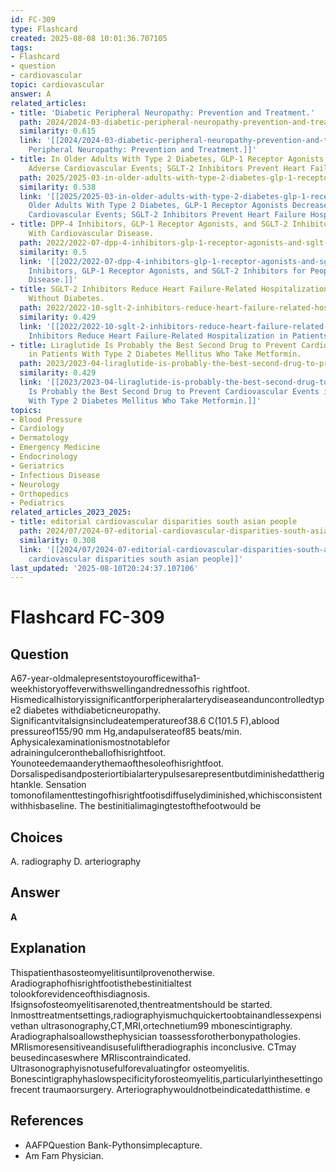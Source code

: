 ```yaml
---
id: FC-309
type: Flashcard
created: 2025-08-08 10:01:36.707105
tags:
- Flashcard
- question
- cardiovascular
topic: cardiovascular
answer: A
related_articles:
- title: 'Diabetic Peripheral Neuropathy: Prevention and Treatment.'
  path: 2024/2024-03-diabetic-peripheral-neuropathy-prevention-and-treatment.md
  similarity: 0.615
  link: '[[2024/2024-03-diabetic-peripheral-neuropathy-prevention-and-treatment|Diabetic
    Peripheral Neuropathy: Prevention and Treatment.]]'
- title: In Older Adults With Type 2 Diabetes, GLP-1 Receptor Agonists Decrease Major
    Adverse Cardiovascular Events; SGLT-2 Inhibitors Prevent Heart Failure Hospitalizations.
  path: 2025/2025-03-in-older-adults-with-type-2-diabetes-glp-1-receptor-agonists.md
  similarity: 0.538
  link: '[[2025/2025-03-in-older-adults-with-type-2-diabetes-glp-1-receptor-agonists|In
    Older Adults With Type 2 Diabetes, GLP-1 Receptor Agonists Decrease Major Adverse
    Cardiovascular Events; SGLT-2 Inhibitors Prevent Heart Failure Hospitalizations.]]'
- title: DPP-4 Inhibitors, GLP-1 Receptor Agonists, and SGLT-2 Inhibitors for People
    With Cardiovascular Disease.
  path: 2022/2022-07-dpp-4-inhibitors-glp-1-receptor-agonists-and-sglt-2-inhibito.md
  similarity: 0.5
  link: '[[2022/2022-07-dpp-4-inhibitors-glp-1-receptor-agonists-and-sglt-2-inhibito|DPP-4
    Inhibitors, GLP-1 Receptor Agonists, and SGLT-2 Inhibitors for People With Cardiovascular
    Disease.]]'
- title: SGLT-2 Inhibitors Reduce Heart Failure-Related Hospitalization in Patients
    Without Diabetes.
  path: 2022/2022-10-sglt-2-inhibitors-reduce-heart-failure-related-hospitalizati.md
  similarity: 0.429
  link: '[[2022/2022-10-sglt-2-inhibitors-reduce-heart-failure-related-hospitalizati|SGLT-2
    Inhibitors Reduce Heart Failure-Related Hospitalization in Patients Without Diabetes.]]'
- title: Liraglutide Is Probably the Best Second Drug to Prevent Cardiovascular Events
    in Patients With Type 2 Diabetes Mellitus Who Take Metformin.
  path: 2023/2023-04-liraglutide-is-probably-the-best-second-drug-to-prevent-card.md
  similarity: 0.429
  link: '[[2023/2023-04-liraglutide-is-probably-the-best-second-drug-to-prevent-card|Liraglutide
    Is Probably the Best Second Drug to Prevent Cardiovascular Events in Patients
    With Type 2 Diabetes Mellitus Who Take Metformin.]]'
topics:
- Blood Pressure
- Cardiology
- Dermatology
- Emergency Medicine
- Endocrinology
- Geriatrics
- Infectious Disease
- Neurology
- Orthopedics
- Pediatrics
related_articles_2023_2025:
- title: editorial cardiovascular disparities south asian people
  path: 2024/07/2024-07-editorial-cardiovascular-disparities-south-asian-people.md
  similarity: 0.308
  link: '[[2024/07/2024-07-editorial-cardiovascular-disparities-south-asian-people|editorial
    cardiovascular disparities south asian people]]'
last_updated: '2025-08-10T20:24:37.107106'
---
```


# Flashcard FC-309

## Question

A67-year-oldmalepresentstoyourofficewitha1-weekhistoryoffeverwithswellingandrednessofhis rightfoot. Hismedicalhistoryissignificantforperipheralarterydiseaseanduncontrolledtype2 diabetes withdiabeticneuropathy. Significantvitalsignsincludeatemperatureof38.6 C(101.5 F),ablood pressureof155/90 mm Hg,andapulserateof85 beats/min. Aphysicalexaminationismostnotablefor adrainingulcerontheballofhisrightfoot. Younoteedemaanderythemaofthesoleofhisrightfoot. Dorsalispedisandposteriortibialarterypulsesarepresentbutdiminishedattherightankle. Sensation tomonofilamenttestingofhisrightfootisdiffuselydiminished,whichisconsistentwithhisbaseline. The bestinitialimagingtestofthefootwould be

## Choices

A. radiography
D. arteriography

## Answer

**A**

## Explanation

Thispatienthasosteomyelitisuntilprovenotherwise. Aradiographofhisrightfootisthebestinitialtest tolookforevidenceofthisdiagnosis. Ifsignsofosteomyelitisarenoted,thentreatmentshould be started. Inmosttreatmentsettings,radiographyismuchquickertoobtainandlessexpensivethan ultrasonography,CT,MRI,ortechnetium99 mbonescintigraphy. Aradiographalsoallowsthephysician toassessforotherbonypathologies. MRIismoresensitiveandisusefuliftheradiographis inconclusive. CTmay beusedincaseswhere MRIiscontraindicated. Ultrasonographyisnotusefulforevaluatingfor osteomyelitis. Bonescintigraphyhaslowspecificityforosteomyelitis,particularlyinthesettingofrecent traumaorsurgery. Arteriographywouldnotbeindicatedatthistime. e

## References

- AAFPQuestion Bank-Pythonsimplecapture.
- Am Fam Physician.

